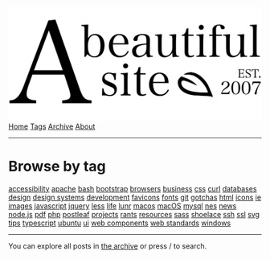 <a href="index.html" class="header-link"><img src="images/logos/wordmark.svg" alt="A Beautiful Site" class="wordmark" /></a> <a href="index.html" class="nav-item">Home</a> <a href="tags/index.html" class="nav-item nav-item-active">Tags</a> <a href="posts/index.html" class="nav-item">Archive</a> <a href="about/index.html" class="nav-item">About</a>

---

# Browse by tag

<a href="tags/accessibility/index.html" class="post-tag post-tag-large">accessibility</a> <a href="tags/apache/index.html" class="post-tag post-tag-large">apache</a> <a href="tags/bash/index.html" class="post-tag post-tag-large">bash</a> <a href="tags/bootstrap/index.html" class="post-tag post-tag-large">bootstrap</a> <a href="tags/browsers/index.html" class="post-tag post-tag-large">browsers</a> <a href="tags/business/index.html" class="post-tag post-tag-large">business</a> <a href="tags/css/index.html" class="post-tag post-tag-large">css</a> <a href="tags/curl/index.html" class="post-tag post-tag-large">curl</a> <a href="tags/databases/index.html" class="post-tag post-tag-large">databases</a> <a href="tags/design/index.html" class="post-tag post-tag-large">design</a> <a href="tags/design%20systems/index.html" class="post-tag post-tag-large">design systems</a> <a href="tags/development/index.html" class="post-tag post-tag-large">development</a> <a href="tags/favicons/index.html" class="post-tag post-tag-large">favicons</a> <a href="tags/fonts/index.html" class="post-tag post-tag-large">fonts</a> <a href="tags/git/index.html" class="post-tag post-tag-large">git</a> <a href="tags/gotchas/index.html" class="post-tag post-tag-large">gotchas</a> <a href="tags/html/index.html" class="post-tag post-tag-large">html</a> <a href="tags/icons/index.html" class="post-tag post-tag-large">icons</a> <a href="tags/ie/index.html" class="post-tag post-tag-large">ie</a> <a href="tags/images/index.html" class="post-tag post-tag-large">images</a> <a href="tags/javascript/index.html" class="post-tag post-tag-large">javascript</a> <a href="tags/jquery/index.html" class="post-tag post-tag-large">jquery</a> <a href="tags/less/index.html" class="post-tag post-tag-large">less</a> <a href="tags/life/index.html" class="post-tag post-tag-large">life</a> <a href="tags/lunr/index.html" class="post-tag post-tag-large">lunr</a> <a href="tags/macos/index.html" class="post-tag post-tag-large">macos</a> <a href="tags/macOS/index-2.html" class="post-tag post-tag-large">macOS</a> <a href="tags/mysql/index.html" class="post-tag post-tag-large">mysql</a> <a href="tags/nes/index.html" class="post-tag post-tag-large">nes</a> <a href="tags/news/index.html" class="post-tag post-tag-large">news</a> <a href="tags/node.js/index.html" class="post-tag post-tag-large">node.js</a> <a href="tags/pdf/index.html" class="post-tag post-tag-large">pdf</a> <a href="tags/php/index.html" class="post-tag post-tag-large">php</a> <a href="tags/postleaf/index.html" class="post-tag post-tag-large">postleaf</a> <a href="tags/projects/index.html" class="post-tag post-tag-large">projects</a> <a href="tags/rants/index.html" class="post-tag post-tag-large">rants</a> <a href="tags/resources/index.html" class="post-tag post-tag-large">resources</a> <a href="tags/sass/index.html" class="post-tag post-tag-large">sass</a> <a href="tags/shoelace/index.html" class="post-tag post-tag-large">shoelace</a> <a href="tags/ssh/index.html" class="post-tag post-tag-large">ssh</a> <a href="tags/ssl/index.html" class="post-tag post-tag-large">ssl</a> <a href="tags/svg/index.html" class="post-tag post-tag-large">svg</a> <a href="tags/tips/index.html" class="post-tag post-tag-large">tips</a> <a href="tags/typescript/index.html" class="post-tag post-tag-large">typescript</a> <a href="tags/ubuntu/index.html" class="post-tag post-tag-large">ubuntu</a> <a href="tags/ui/index.html" class="post-tag post-tag-large">ui</a> <a href="tags/web%20components/index.html" class="post-tag post-tag-large">web components</a> <a href="tags/web%20standards/index.html" class="post-tag post-tag-large">web standards</a> <a href="tags/windows/index.html" class="post-tag post-tag-large">windows</a>

---

You can explore all posts in [the archive](index-2.html) or press / to search.
